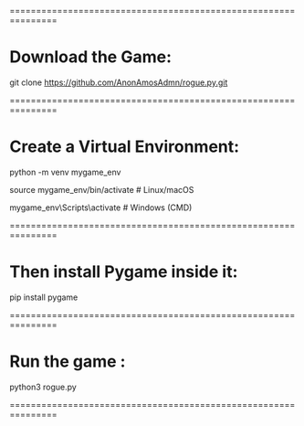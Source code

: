 
===============================================================

# Download the Game:

git clone https://github.com/AnonAmosAdmn/rogue.py.git

===============================================================

# Create a Virtual Environment:

python -m venv mygame_env

source mygame_env/bin/activate  # Linux/macOS

mygame_env\Scripts\activate     # Windows (CMD)

===============================================================

# Then install Pygame inside it:

pip install pygame

===============================================================

# Run the game :

python3 rogue.py

===============================================================
